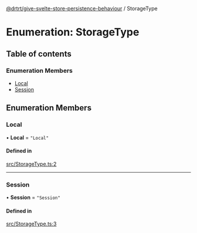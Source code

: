 [@drtrt/give-svelte-store-persistence-behaviour](../README.md) / StorageType

# Enumeration: StorageType

## Table of contents

### Enumeration Members

- [Local](StorageType.md#local)
- [Session](StorageType.md#session)

## Enumeration Members

### Local

• **Local** = ``"Local"``

#### Defined in

[src/StorageType.ts:2](https://github.com/drtrt-org/give-svelte-store-persistence-behaviour/blob/7b005b0/src/StorageType.ts#L2)

___

### Session

• **Session** = ``"Session"``

#### Defined in

[src/StorageType.ts:3](https://github.com/drtrt-org/give-svelte-store-persistence-behaviour/blob/7b005b0/src/StorageType.ts#L3)
